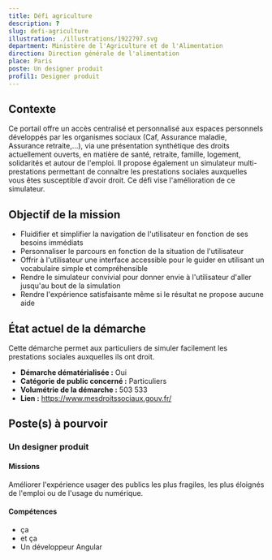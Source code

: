 ```yaml
---
title: Défi agriculture
description: ?
slug: defi-agriculture
illustration: ./illustrations/1922797.svg
department: Ministère de l'Agriculture et de l'Alimentation
direction: Direction générale de l'alimentation
place: Paris
poste: Un designer produit
profil1: Designer produit
---
```


## Contexte
Ce portail offre un accès centralisé et personnalisé aux espaces personnels développés par les organismes sociaux (Caf, Assurance maladie, Assurance retraite,...), via une présentation synthétique des droits actuellement ouverts, en matière de santé, retraite, famille, logement, solidarités et autour de l'emploi. Il propose également un simulateur multi-prestations permettant de connaître les prestations sociales auxquelles vous êtes susceptible d'avoir droit. Ce défi vise l'amélioration de ce simulateur.

## Objectif de la mission
- Fluidifier et simplifier la navigation de l'utilisateur en fonction de ses besoins immédiats
- Personnaliser le parcours en fonction de la situation de l'utilisateur
- Offrir à l'utilisateur une interface accessible pour le guider en utilisant un vocabulaire simple et compréhensible
- Rendre le simulateur convivial pour donner envie à l'utilisateur d'aller jusqu'au bout de la simulation
- Rendre l'expérience satisfaisante même si le résultat ne propose aucune aide

## État actuel de la démarche
Cette démarche permet aux particuliers de simuler facilement les prestations sociales auxquelles ils ont droit.
- **Démarche dématérialisée :** Oui
- **Catégorie de public concerné :** Particuliers
- **Volumétrie de la démarche :** 503 533
- **Lien :** https://www.mesdroitssociaux.gouv.fr/

## Poste(s) à pourvoir
### Un designer produit
#### Missions
Améliorer l'expérience usager des publics les plus fragiles, les plus éloignés de l'emploi ou de l'usage du numérique.

#### Compétences
- ça
- et ça
- Un développeur Angular
